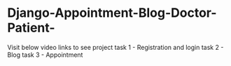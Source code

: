 # Django-Appointment-Blog-Doctor-Patient-

Visit below video links to see project
  task 1 - Registration and login
  task 2 - Blog
  task 3 - Appointment
